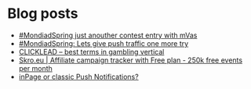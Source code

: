 # Blog posts
<!-- BLOG-POST-LIST:START -->
- [#MondiadSpring just anouther contest entry with mVas](https://afflift.com/f/threads/mondiadspring-just-anouther-contest-entry-with-mvas.10470/)
- [#MondiadSpring: Lets give push traffic one more try](https://afflift.com/f/threads/mondiadspring-lets-give-push-traffic-one-more-try.10483/)
- [CLICKLEAD – best terms in gambling vertical](https://afflift.com/f/threads/clicklead-%E2%80%93-best-terms-in-gambling-vertical.7194/)
- [Skro.eu | Affiliate campaign tracker with Free plan - 250k free events per month](https://afflift.com/f/threads/skro-eu-affiliate-campaign-tracker-with-free-plan-250k-free-events-per-month.7260/)
- [inPage or classic Push Notifications?](https://afflift.com/f/threads/inpage-or-classic-push-notifications.10471/)
<!-- BLOG-POST-LIST:END -->
